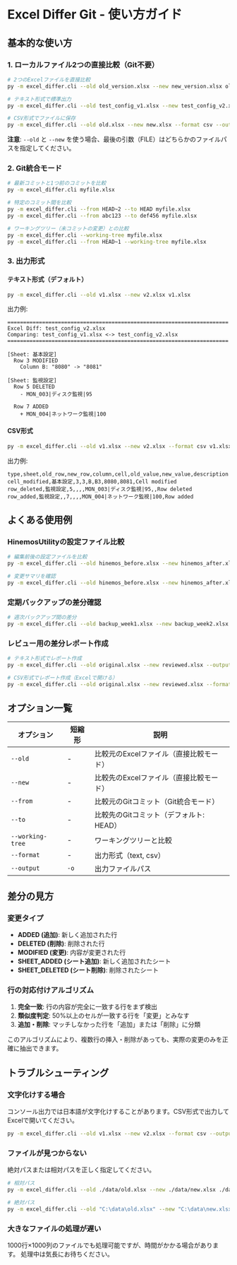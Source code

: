 # Excel Differ Git - 使い方ガイド

## 基本的な使い方

### 1. ローカルファイル2つの直接比較（Git不要）

```bash
# 2つのExcelファイルを直接比較
py -m excel_differ.cli --old old_version.xlsx --new new_version.xlsx old_version.xlsx

# テキスト形式で標準出力
py -m excel_differ.cli --old test_config_v1.xlsx --new test_config_v2.xlsx test_config_v1.xlsx

# CSV形式でファイルに保存
py -m excel_differ.cli --old old.xlsx --new new.xlsx --format csv --output diff.csv old.xlsx
```

**注意**: `--old` と `--new` を使う場合、最後の引数（FILE）はどちらかのファイルパスを指定してください。

### 2. Git統合モード

```bash
# 最新コミットと1つ前のコミットを比較
py -m excel_differ.cli myfile.xlsx

# 特定のコミット間を比較
py -m excel_differ.cli --from HEAD~2 --to HEAD myfile.xlsx
py -m excel_differ.cli --from abc123 --to def456 myfile.xlsx

# ワーキングツリー（未コミットの変更）との比較
py -m excel_differ.cli --working-tree myfile.xlsx
py -m excel_differ.cli --from HEAD~1 --working-tree myfile.xlsx
```

### 3. 出力形式

#### テキスト形式（デフォルト）
```bash
py -m excel_differ.cli --old v1.xlsx --new v2.xlsx v1.xlsx
```

出力例:
```
======================================================================
Excel Diff: test_config_v2.xlsx
Comparing: test_config_v1.xlsx <-> test_config_v2.xlsx
======================================================================

[Sheet: 基本設定]
  Row 3 MODIFIED
    Column B: "8080" -> "8081"

[Sheet: 監視設定]
  Row 5 DELETED
    - MON_003|ディスク監視|95

  Row 7 ADDED
    + MON_004|ネットワーク監視|100
```

#### CSV形式
```bash
py -m excel_differ.cli --old v1.xlsx --new v2.xlsx --format csv v1.xlsx
```

出力例:
```csv
type,sheet,old_row,new_row,column,cell,old_value,new_value,description
cell_modified,基本設定,3,3,B,B3,8080,8081,Cell modified
row_deleted,監視設定,5,,,,MON_003|ディスク監視|95,,Row deleted
row_added,監視設定,,7,,,,MON_004|ネットワーク監視|100,Row added
```

## よくある使用例

### HinemosUtilityの設定ファイル比較

```bash
# 編集前後の設定ファイルを比較
py -m excel_differ.cli --old hinemos_before.xlsx --new hinemos_after.xlsx --format csv --output changes.csv hinemos_before.xlsx

# 変更サマリを確認
py -m excel_differ.cli --old hinemos_before.xlsx --new hinemos_after.xlsx hinemos_before.xlsx | grep Summary -A 10
```

### 定期バックアップの差分確認

```bash
# 週次バックアップ間の差分
py -m excel_differ.cli --old backup_week1.xlsx --new backup_week2.xlsx --format csv backup_week1.xlsx > weekly_changes.csv
```

### レビュー用の差分レポート作成

```bash
# テキスト形式でレポート作成
py -m excel_differ.cli --old original.xlsx --new reviewed.xlsx --output review_report.txt original.xlsx

# CSV形式でレポート作成（Excelで開ける）
py -m excel_differ.cli --old original.xlsx --new reviewed.xlsx --format csv --output review_report.csv original.xlsx
```

## オプション一覧

| オプション | 短縮形 | 説明 |
|-----------|--------|------|
| `--old` | - | 比較元のExcelファイル（直接比較モード） |
| `--new` | - | 比較先のExcelファイル（直接比較モード） |
| `--from` | - | 比較元のGitコミット（Git統合モード） |
| `--to` | - | 比較先のGitコミット（デフォルト: HEAD） |
| `--working-tree` | - | ワーキングツリーと比較 |
| `--format` | - | 出力形式（text, csv） |
| `--output` | `-o` | 出力ファイルパス |

## 差分の見方

### 変更タイプ

- **ADDED (追加)**: 新しく追加された行
- **DELETED (削除)**: 削除された行
- **MODIFIED (変更)**: 内容が変更された行
- **SHEET_ADDED (シート追加)**: 新しく追加されたシート
- **SHEET_DELETED (シート削除)**: 削除されたシート

### 行の対応付けアルゴリズム

1. **完全一致**: 行の内容が完全に一致する行をまず検出
2. **類似度判定**: 50%以上のセルが一致する行を「変更」とみなす
3. **追加・削除**: マッチしなかった行を「追加」または「削除」に分類

このアルゴリズムにより、複数行の挿入・削除があっても、実際の変更のみを正確に抽出できます。

## トラブルシューティング

### 文字化けする場合

コンソール出力では日本語が文字化けすることがあります。CSV形式で出力してExcelで開いてください。

```bash
py -m excel_differ.cli --old v1.xlsx --new v2.xlsx --format csv --output diff.csv v1.xlsx
```

### ファイルが見つからない

絶対パスまたは相対パスを正しく指定してください。

```bash
# 相対パス
py -m excel_differ.cli --old ./data/old.xlsx --new ./data/new.xlsx ./data/old.xlsx

# 絶対パス
py -m excel_differ.cli --old "C:\data\old.xlsx" --new "C:\data\new.xlsx" "C:\data\old.xlsx"
```

### 大きなファイルの処理が遅い

1000行×1000列のファイルでも処理可能ですが、時間がかかる場合があります。
処理中は気長にお待ちください。
